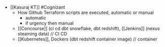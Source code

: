 - [[Kasuraj KT]] #Cognizant
	- How Github Terraform scripts are executed, automatic or manual
		- automatic
		- if urgency then manual
	- [[Concourse]] (ci cd dbt snowflake, dbt redshift), [[Jenkins]] (nexus steaming data) // CI CD
	- [[Kubernetes]], Dockers (dbt redshift container image) // container